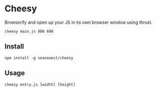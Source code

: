 # Cheesy
Browserify and open up your JS in its own browser window using thrust.

```
cheesy main.js 800 600
```

## Install

```
npm install -g seanewest/cheesy
```

## Usage

```
cheesy entry.js [width] [height]
```
